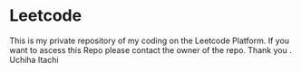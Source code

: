 # Leetcode
This is my private repository of my coding on the Leetcode Platform. If you want to ascess this Repo please contact the owner of the repo.
Thank you .
Uchiha Itachi 

